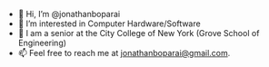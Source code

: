 - 👋 Hi, I’m @jonathanboparai
- 👀 I’m interested in Computer Hardware/Software
- 🌱 I am a senior at the City College of New York (Grove School of Engineering)
- 📫 Feel free to reach me at jonathanboparai@gmail.com.

<!---
jonathanboparai/jonathanboparai is a ✨ special ✨ repository because its `README.md` (this file) appears on your GitHub profile.
You can click the Preview link to take a look at your changes.
--->
